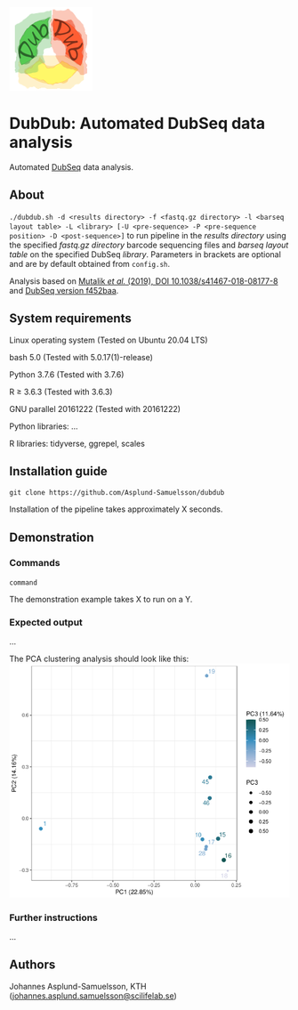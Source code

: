 ![alt text](dubdub.png "DubDub")

# DubDub: Automated DubSeq data analysis

Automated [DubSeq](https://github.com/psnovichkov/DubSeq) data analysis.


## About

`./dubdub.sh -d <results directory> -f <fastq.gz directory> -l <barseq layout table> -L <library> [-U <pre-sequence> -P <pre-sequence position> -D <post-sequence>]` to run pipeline in the _results directory_ using the specified _fastq.gz directory_ barcode sequencing files and _barseq layout table_ on the specified DubSeq _library_. Parameters in brackets are optional and are by default obtained from `config.sh`.

Analysis based on [Mutalik _et al._ (2019), DOI 10.1038/s41467-018-08177-8](https://www.nature.com/articles/s41467-018-08177-8) and [DubSeq version f452baa](https://github.com/psnovichkov/DubSeq/commit/f452baab7d9c9e56150803962dc755a5a39b78fd).


## System requirements

Linux operating system (Tested on Ubuntu 20.04 LTS)

bash 5.0 (Tested with 5.0.17(1)-release)

Python 3.7.6 (Tested with 3.7.6)

R ≥ 3.6.3 (Tested with 3.6.3)

GNU parallel 20161222 (Tested with 20161222)

Python libraries: ...

R libraries: tidyverse, ggrepel, scales


## Installation guide

```
git clone https://github.com/Asplund-Samuelsson/dubdub
```

Installation of the pipeline takes approximately X seconds.


## Demonstration

### Commands

`command`

The demonstration example takes X to run on a Y.

### Expected output

...

The PCA clustering analysis should look like this:
![Example PCA](example/example_PCA.png)

### Further instructions

...

## Authors

Johannes Asplund-Samuelsson, KTH (johannes.asplund.samuelsson@scilifelab.se)
